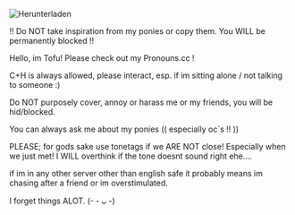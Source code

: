 ![Herunterladen](https://github.com/user-attachments/assets/bc7eeb97-49e9-42ed-85f4-4c443b65465c)


!! Do NOT take inspiration from my ponies or copy them. You WILL be permanently blocked !!

Hello, im Tofu! Please check out my Pronouns.cc !

C+H is always allowed, please interact, esp. if im sitting alone / not talking to someone :) 

Do NOT purposely cover, annoy or harass me or my friends, you will be hid/blocked.

You can always ask me about my ponies (( especially oc`s !! )) 

PLEASE; for gods sake use tonetags if we ARE NOT close! Especially when we just met! I WILL overthink if the tone doesnt sound right ehe....

if im in any other server other than english safe it probably means im chasing after a friend or im overstimulated.

I forget things ALOT.  (ᵕ - ᴗ -) 


